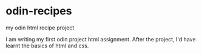 # odin-recipes
my odin html recipe project

I am writing my first odin project html assignment.
After the project,
I'd have learnt the basics of html and css.
